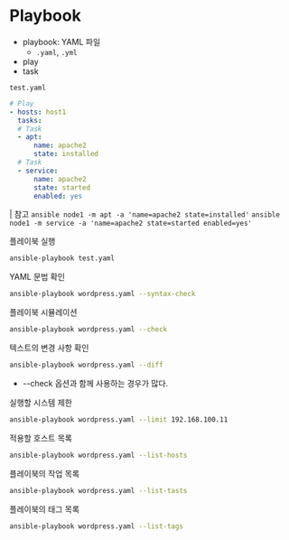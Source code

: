 # Playbook
- playbook: YAML 파일
	- `.yaml`, `.yml`
- play
- task

`test.yaml`
``` yaml
# Play
- hosts: host1
  tasks:
  # Task
  - apt:
      name: apache2
      state: installed
  # Task
  - service:
      name: apache2
      state: started
      enabled: yes
```

| 참고
`ansible node1 -m apt -a 'name=apache2 state=installed'`
`ansible node1 -m service -a 'name=apache2 state=started enabled=yes'`

플레이북 실행
``` bash
ansible-playbook test.yaml
```

YAML 문법 확인
``` bash
ansible-playbook wordpress.yaml --syntax-check
```

플레이북 시뮬레이션
``` bash
ansible-playbook wordpress.yaml --check
```

텍스트의 변경 사항 확인
``` bash
ansible-playbook wordpress.yaml --diff
```
- --check 옵션과 함께 사용하는 경우가 많다.

실행할 시스템 제한
``` bash
ansible-playbook wordpress.yaml --limit 192.168.100.11
```

적용할 호스트 목록
``` bash
ansible-playbook wordpress.yaml --list-hosts
```

플레이북의 작업 목록
``` bash
ansible-playbook wordpress.yaml --list-tasts
```

플레이북의 태그 목록
``` bash
ansible-playbook wordpress.yaml --list-tags
```